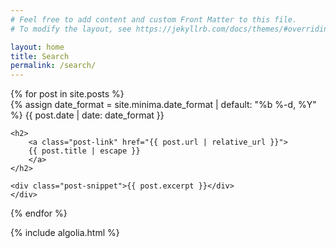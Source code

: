 ```yaml
---
# Feel free to add content and custom Front Matter to this file.
# To modify the layout, see https://jekyllrb.com/docs/themes/#overriding-theme-defaults

layout: home
title: Search
permalink: /search/
---
```


<div id="search-searchbar"></div>

<div class="post-list" id="search-hits">
{% for post in site.posts %}
    <div class="post-item">
    {% assign date_format = site.minima.date_format | default: "%b %-d, %Y" %}
    <span class="post-meta">{{ post.date | date: date_format }}</span>

    <h2>
        <a class="post-link" href="{{ post.url | relative_url }}">
        {{ post.title | escape }}
        </a>
    </h2>

    <div class="post-snippet">{{ post.excerpt }}</div>
    </div>
{% endfor %}
</div>

{% include algolia.html %}

